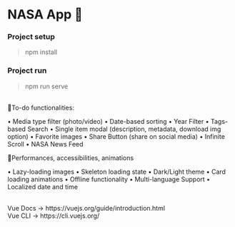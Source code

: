 # NASA App :rocket:

### Project setup

> npm install

### Project run

> npm run serve
<br />
🎯To-do functionalities:

• Media type filter (photo/video)
• Date-based sorting
• Year Filter
• Tags-based Search
• Single item modal (description, metadata, download img option)
• Favorite images
• Share Button (share on social media)
• Infinite Scroll
• NASA News Feed

🚀Performances, accessibilities, animations

• Lazy-loading images
• Skeleton loading state
• Dark/Light theme
• Card loading animations
• Offline functionality
• Multi-language Support
• Localized date and time

<br/>
Vue Docs -> https://vuejs.org/guide/introduction.html
<br />
Vue CLI -> https://cli.vuejs.org/
